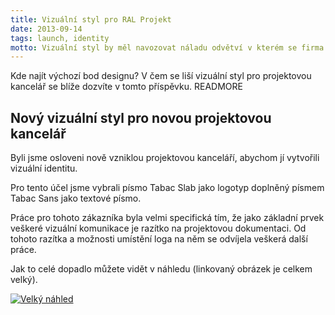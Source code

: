 ```yaml
---
title: Vizuální styl pro RAL Projekt
date: 2013-09-14
tags: launch, identity
motto: Vizuální styl by měl navozovat náladu odvětví v kterém se firma vyskytuje.
---
```


Kde najít výchozí bod designu? V čem se liší vizuální styl pro projektovou kancelář se blíže dozvíte v tomto příspěvku.
READMORE

## Nový vizuální styl pro novou projektovou kancelář

Byli jsme osloveni nově vzniklou projektovou kanceláří, abychom jí vytvořili vizuální identitu.

Pro tento účel jsme vybrali písmo Tabac Slab jako logotyp doplněný písmem Tabac Sans jako textové písmo.

Práce pro tohoto zákazníka byla velmi specifická tím, že jako základní prvek veškeré vizuální komunikace je razítko na projektovou dokumentaci. Od tohoto razítka a možnosti umístění loga na něm se odvíjela veškerá další práce.

Jak to celé dopadlo můžete vidět v náhledu (linkovaný obrázek je celkem velký).

<a href="/images/RAL.png" title="RAL Projekt vizuální identita"> ![Velký náhled](/images/RAL_thumb.png) </a>
